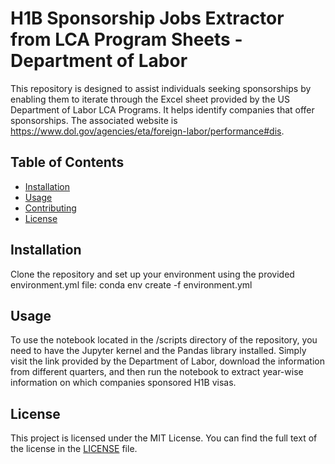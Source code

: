 # H1B Sponsorship Jobs Extractor from LCA Program Sheets - Department of Labor

This repository is designed to assist individuals seeking sponsorships by enabling them to iterate through the Excel sheet provided by the US Department of Labor LCA Programs. It helps identify companies that offer sponsorships. The associated website is https://www.dol.gov/agencies/eta/foreign-labor/performance#dis.

## Table of Contents

- [Installation](#installation)
- [Usage](#usage)
- [Contributing](#contributing)
- [License](#license)

## Installation

Clone the repository and set up your environment using the provided environment.yml file:
conda env create -f environment.yml

## Usage

To use the notebook located in the /scripts directory of the repository, you need to have the Jupyter kernel and the Pandas library installed. Simply visit the link provided by the Department of Labor, download the information from different quarters, and then run the notebook to extract year-wise information on which companies sponsored H1B visas.

## License

This project is licensed under the MIT License. You can find the full text of the license in the [LICENSE](LICENSE) file.


